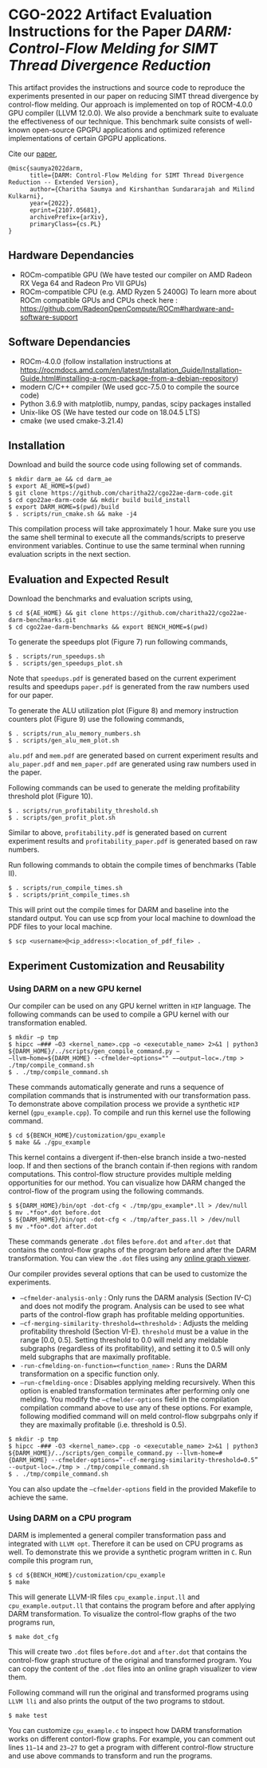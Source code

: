 # CGO-2022 Artifact Evaluation Instructions for the Paper *DARM: Control-Flow Melding for SIMT Thread Divergence Reduction*

This artifact provides the instructions and source code to reproduce the experiments presented in our paper on reducing SIMT thread divergence by control-flow melding. Our approach is implemented on top of ROCM-4.0.0 GPU compiler (LLVM 12.0.0). We also provide a benchmark suite to evaluate the effectiveness of our technique. This benchmark suite consists of well-known open-source GPGPU applications and optimized reference implementations of certain GPGPU applications.

Cite our [paper](https://arxiv.org/abs/2107.05681),
```
@misc{saumya2022darm,
      title={DARM: Control-Flow Melding for SIMT Thread Divergence Reduction -- Extended Version}, 
      author={Charitha Saumya and Kirshanthan Sundararajah and Milind Kulkarni},
      year={2022},
      eprint={2107.05681},
      archivePrefix={arXiv},
      primaryClass={cs.PL}
}
```

## Hardware Dependancies
* ROCm-compatible GPU (We have tested our compiler on AMD Radeon RX Vega 64 and Radeon Pro VII GPUs)
* ROCm-compatible CPU (e.g. AMD Ryzen 5 2400G)
To learn more about ROCm compatible GPUs and CPUs check here : https://github.com/RadeonOpenCompute/ROCm#hardware-and-software-support

## Software Dependancies
* ROCm-4.0.0 (follow installation instructions at https://rocmdocs.amd.com/en/latest/Installation_Guide/Installation-Guide.html#installing-a-rocm-package-from-a-debian-repository)
* modern C/C++ compiler (We used gcc-7.5.0 to compile the source code)
* Python 3.6.9 with matplotlib, numpy, pandas, scipy packages installed
* Unix-like OS (We have tested our code on 18.04.5 LTS)
* cmake (we used cmake-3.21.4)

## Installation
Download and build the source code using following set of commands. 
```
$ mkdir darm_ae && cd darm_ae
$ export AE_HOME=$(pwd)
$ git clone https://github.com/charitha22/cgo22ae-darm-code.git 
$ cd cgo22ae-darm-code && mkdir build build_install
$ export DARM_HOME=$(pwd)/build
$ . scripts/run_cmake.sh && make -j4
```
This compilation process will take approximately 1 hour. Make sure you use the same shell terminal to execute all the commands/scripts to preserve environment variables. Continue to use the same terminal when running evaluation scripts in the next section.

## Evaluation and Expected Result

Download the benchmarks and evaluation scripts using,
```
$ cd ${AE_HOME} && git clone https://github.com/charitha22/cgo22ae-darm-benchmarks.git
$ cd cgo22ae-darm-benchmarks && export BENCH_HOME=$(pwd)
```

To generate the speedups plot (Figure 7) run following commands,
```
$ . scripts/run_speedups.sh
$ . scripts/gen_speedups_plot.sh
```
Note that `speedups.pdf` is generated based on the current experiment results and speedups `paper.pdf` is generated from the raw numbers used for our paper.

To generate the ALU utilization plot (Figure 8) and memory instruction counters plot (Figure 9) use the following commands,
```
$ . scripts/run_alu_memory_numbers.sh 
$ . scripts/gen_alu_mem_plot.sh
```
`alu.pdf` and `mem.pdf` are generated based on current experiment results and `alu_paper.pdf` and `mem_paper.pdf` are generated using raw numbers used in the paper.

Following commands can be used to generate the melding profitability threshold plot (Figure 10).
```
$ . scripts/run_profitability_threshold.sh 
$ . scripts/gen_profit_plot.sh
```

Similar to above, `profitability.pdf` is generated based on current experiment results and `profitability_paper.pdf` is generated based on raw numbers.

Run following commands to obtain the compile times of benchmarks (Table II).
```
$ . scripts/run_compile_times.sh 
$ . scripts/print_compile_times.sh
```
This will print out the compile times for DARM and baseline into the standard output.
You can use scp from your local machine to download the PDF files to your local machine.
```
$ scp <username>@<ip_address>:<location_of_pdf_file> .
```
## Experiment Customization and Reusability
### Using DARM  on a new GPU kernel
Our compiler can be used on any GPU kernel written in `HIP` language. The following commands can be used to compile a GPU kernel with our transformation enabled.
```
$ mkdir −p tmp
$ hipcc −### −O3 <kernel_name>.cpp −o <executable_name> 2>&1 | python3 ${DARM_HOME}/../scripts/gen_compile_command.py −−llvm−home=${DARM_HOME} --cfmelder−options="" −−output−loc=./tmp > ./tmp/compile_command.sh 
$ . ./tmp/compile_command.sh
```
These commands automatically generate and runs a sequence of compilation commands that is instrumented with our transformation pass. To demonstrate above compilation process we provide a synthetic `HIP` kernel (`gpu_example.cpp`). To compile and run this kernel use the following command.
```
$ cd ${BENCH_HOME}/customization/gpu_example 
$ make && ./gpu_example
```
This kernel contains a divergent if-then-else branch inside a two-nested loop. If and then sections of the branch contain if-then regions with random computations. This control-flow structure provides multiple melding opportunities for our method. You can visualize how DARM changed the control-flow of the program using the following commands.
```
$ ${DARM_HOME}/bin/opt -dot-cfg < ./tmp/gpu_example*.ll > /dev/null
$ mv .*foo*.dot before.dot
$ ${DARM_HOME}/bin/opt -dot-cfg < ./tmp/after_pass.ll > /dev/null
$ mv .*foo*.dot after.dot
```
These commands generate `.dot` files `before.dot` and `after.dot` that contains the control-flow graphs of the program before and after the DARM transformation. You can view the `.dot` files using any [online graph viewer](https://dreampuf.github.io/GraphvizOnline/).

Our compiler provides several options that can be used to customize the experiments.
* `–cfmelder-analysis-only` : Only runs the DARM analysis (Section IV-C) and does not modify the program. Analysis can be used to see what parts of the control-flow graph has profitable melding opportunities.
* `–cf-merging-similarity-threshold=<threshold>` : Adjusts the melding profitability threshold (Section VI-E). `threshold` must be a value in the range [0.0, 0.5]. Setting threshold to 0.0 will meld any meldable subgraphs (regardless of its profitability), and setting it to 0.5 will only meld subgraphs that are maximally profitable.
* `-run-cfmelding-on-function=<function_name>` : Runs the DARM transformation on a specific function only.
* `–run-cfmelding-once` : Disables applying melding recursively. When this option is enabled transformation terminates after performing only one melding.
You modify the `–cfmelder-options` field in the compilation compilation command above to use any of these options. For example, following modified command will on meld control-flow subgrpahs only if they are maximally profitable (i.e. threshold is 0.5).
```
$ mkdir -p tmp
$ hipcc -### -O3 <kernel_name>.cpp -o <executable_name> 2>&1 | python3 ${DARM_HOME}/../scripts/gen_compile_command.py --llvm-home=#{DARM_HOME} --cfmelder-options=”--cf-merging-similarity-threshold=0.5” --output-loc=./tmp > ./tmp/compile_command.sh 
$ . ./tmp/compile_command.sh
```
You can also update the `–cfmelder-options` field in the provided Makefile to achieve the same.

### Using DARM on a CPU program

DARM is implemented a general compiler transformation pass and integrated with `LLVM opt`. Therefore it can be used on CPU programs as well. To demonstrate this we provide a synthetic program written in `C`. Run compile this program run,
```
$ cd ${BENCH_HOME}/customization/cpu_example 
$ make
```
This will generate LLVM-IR files `cpu_example.input.ll` and `cpu_example.output.ll` that contains the program before and after applying DARM transformation. To visualize the control-flow graphs of the two programs run,
```
$ make dot_cfg
```
This will create two `.dot` files `before.dot` and `after.dot` that contains the control-flow graph structure of the original and transformed program. You can copy the content of the `.dot` files into an online graph visualizer to view them.

Following command will run the original and transformed programs using `LLVM lli` and also prints the output of the two programs to stdout.
```
$ make test
```
You can customize `cpu_example.c` to inspect how DARM transformation works on different contorl-flow graphs. For example, you can comment out lines `11−14` and `23−27` to get a program with different control-flow structure and use above commands to transform and run the programs.
